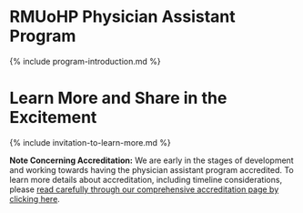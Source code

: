# RMUoHP Physician Assistant Program

{% include program-introduction.md %}

# Learn More and Share in the Excitement

{% include invitation-to-learn-more.md %}

<p class="message">

<strong>Note Concerning Accreditation:</strong>  We are early in the stages of development and working towards having the physician assistant program accredited. To learn more details about accreditation, including timeline considerations, please <a href="/accreditation">read carefully through our comprehensive accreditation page by clicking here</a>.

</p>